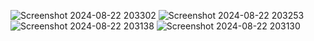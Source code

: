 ![Screenshot 2024-08-22 203302](https://github.com/user-attachments/assets/bce9da16-a257-4425-aa87-54ffd11f628a)
![Screenshot 2024-08-22 203253](https://github.com/user-attachments/assets/9633480f-336c-4824-b366-3afb6e6d8439)
![Screenshot 2024-08-22 203138](https://github.com/user-attachments/assets/08696afe-684b-480e-aa53-62f93f66de1c)
![Screenshot 2024-08-22 203130](https://github.com/user-attachments/assets/5bad65eb-101e-4fa9-a2de-92fed727b03c)
